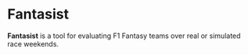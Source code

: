 # Fantasist

**Fantasist** is a tool for evaluating F1 Fantasy teams over real or simulated race weekends.
